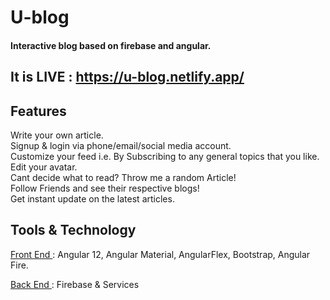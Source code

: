 # U-blog 
#### Interactive blog based on firebase and angular.
## It is LIVE : https://u-blog.netlify.app/






## Features

 Write your own article.  <br>
 Signup & login via phone/email/social media account. <br>
 Customize your feed i.e. By Subscribing to any general topics that you like. <br>
 Edit your avatar. <br>
 Cant decide what to read? Throw me a random Article! <br>
 Follow Friends and see their respective blogs! <br>
 Get instant update on the latest articles. <br>




## Tools & Technology

 <ins> Front End </ins> :
 Angular 12,
 Angular Material,
 AngularFlex,
 Bootstrap,
 Angular Fire.


 <ins> Back End </ins> :
 Firebase & Services
 
 
 
 
 
 
